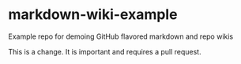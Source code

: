 # markdown-wiki-example
Example repo for demoing GitHub flavored markdown and repo wikis

This is a change. It is important and requires a pull request. 